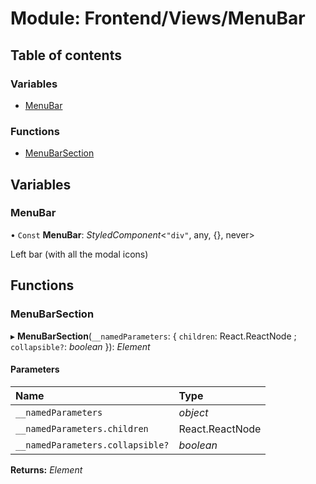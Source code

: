 # Module: Frontend/Views/MenuBar

## Table of contents

### Variables

- [MenuBar](frontend_views_menubar.md#menubar)

### Functions

- [MenuBarSection](frontend_views_menubar.md#menubarsection)

## Variables

### MenuBar

• `Const` **MenuBar**: _StyledComponent_<`"div"`, any, {}, never\>

Left bar (with all the modal icons)

## Functions

### MenuBarSection

▸ **MenuBarSection**(`__namedParameters`: { `children`: React.ReactNode ; `collapsible?`: _boolean_ }): _Element_

#### Parameters

| Name                             | Type            |
| :------------------------------- | :-------------- |
| `__namedParameters`              | _object_        |
| `__namedParameters.children`     | React.ReactNode |
| `__namedParameters.collapsible?` | _boolean_       |

**Returns:** _Element_
